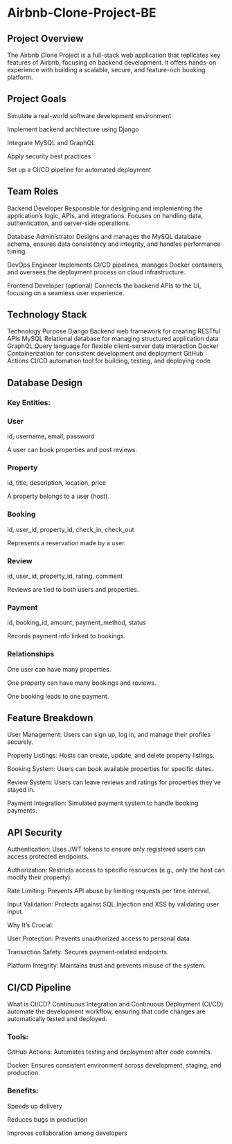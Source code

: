 # Airbnb-Clone-Project-BE

## Project Overview
The Airbnb Clone Project is a full-stack web application that replicates key features of Airbnb, focusing on backend development. It offers hands-on experience with building a scalable, secure, and feature-rich booking platform.

## Project Goals

Simulate a real-world software development environment

Implement backend architecture using Django

Integrate MySQL and GraphQL

Apply security best practices

Set up a CI/CD pipeline for automated deployment

## Team Roles
Backend Developer
Responsible for designing and implementing the application’s logic, APIs, and integrations. Focuses on handling data, authentication, and server-side operations.

Database Administrator
Designs and manages the MySQL database schema, ensures data consistency and integrity, and handles performance tuning.

DevOps Engineer
Implements CI/CD pipelines, manages Docker containers, and oversees the deployment process on cloud infrastructure.

Frontend Developer (optional)
Connects the backend APIs to the UI, focusing on a seamless user experience.

## Technology Stack
Technology	Purpose
Django	Backend web framework for creating RESTful APIs
MySQL	Relational database for managing structured application data
GraphQL	Query language for flexible client-server data interaction
Docker	Containerization for consistent development and deployment
GitHub Actions	CI/CD automation tool for building, testing, and deploying code

## Database Design
### Key Entities:
### User

id, username, email, password

A user can book properties and post reviews.

### Property

id, title, description, location, price

A property belongs to a user (host).

### Booking

id, user_id, property_id, check_in, check_out

Represents a reservation made by a user.

### Review

id, user_id, property_id, rating, comment

Reviews are tied to both users and properties.

### Payment

id, booking_id, amount, payment_method, status

Records payment info linked to bookings.

### Relationships

One user can have many properties.

One property can have many bookings and reviews.

One booking leads to one payment.

## Feature Breakdown
User Management: Users can sign up, log in, and manage their profiles securely.

Property Listings: Hosts can create, update, and delete property listings.

Booking System: Users can book available properties for specific dates.

Review System: Users can leave reviews and ratings for properties they’ve stayed in.

Payment Integration: Simulated payment system to handle booking payments.

## API Security
Authentication: Uses JWT tokens to ensure only registered users can access protected endpoints.

Authorization: Restricts access to specific resources (e.g., only the host can modify their property).

Rate Limiting: Prevents API abuse by limiting requests per time interval.

Input Validation: Protects against SQL Injection and XSS by validating user input.

Why It’s Crucial:

User Protection: Prevents unauthorized access to personal data.

Transaction Safety: Secures payment-related endpoints.

Platform Integrity: Maintains trust and prevents misuse of the system.

## CI/CD Pipeline
What is CI/CD?
Continuous Integration and Continuous Deployment (CI/CD) automate the development workflow, ensuring that code changes are automatically tested and deployed.

### Tools:

GitHub Actions: Automates testing and deployment after code commits.

Docker: Ensures consistent environment across development, staging, and production.

### Benefits:

Speeds up delivery

Reduces bugs in production

Improves collaboration among developers
